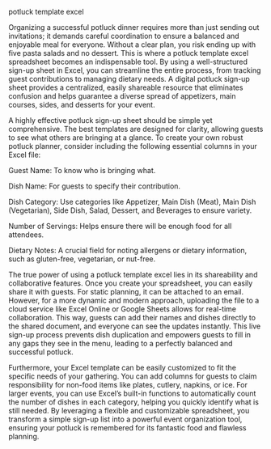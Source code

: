 potluck template excel


Organizing a successful potluck dinner requires more than just sending out invitations; it demands careful coordination to ensure a balanced and enjoyable meal for everyone. Without a clear plan, you risk ending up with five pasta salads and no dessert. This is where a potluck template excel spreadsheet becomes an indispensable tool. By using a well-structured sign-up sheet in Excel, you can streamline the entire process, from tracking guest contributions to managing dietary needs. A digital potluck sign-up sheet provides a centralized, easily shareable resource that eliminates confusion and helps guarantee a diverse spread of appetizers, main courses, sides, and desserts for your event.



A highly effective potluck sign-up sheet should be simple yet comprehensive. The best templates are designed for clarity, allowing guests to see what others are bringing at a glance. To create your own robust potluck planner, consider including the following essential columns in your Excel file:



    
Guest Name: To know who is bringing what.

    
Dish Name: For guests to specify their contribution.

    
Dish Category: Use categories like Appetizer, Main Dish (Meat), Main Dish (Vegetarian), Side Dish, Salad, Dessert, and Beverages to ensure variety.

    
Number of Servings: Helps ensure there will be enough food for all attendees.

    
Dietary Notes: A crucial field for noting allergens or dietary information, such as gluten-free, vegetarian, or nut-free.





The true power of using a potluck template excel lies in its shareability and collaborative features. Once you create your spreadsheet, you can easily share it with guests. For static planning, it can be attached to an email. However, for a more dynamic and modern approach, uploading the file to a cloud service like Excel Online or Google Sheets allows for real-time collaboration. This way, guests can add their names and dishes directly to the shared document, and everyone can see the updates instantly. This live sign-up process prevents dish duplication and empowers guests to fill in any gaps they see in the menu, leading to a perfectly balanced and successful potluck.



Furthermore, your Excel template can be easily customized to fit the specific needs of your gathering. You can add columns for guests to claim responsibility for non-food items like plates, cutlery, napkins, or ice. For larger events, you can use Excel’s built-in functions to automatically count the number of dishes in each category, helping you quickly identify what is still needed. By leveraging a flexible and customizable spreadsheet, you transform a simple sign-up list into a powerful event organization tool, ensuring your potluck is remembered for its fantastic food and flawless planning.
